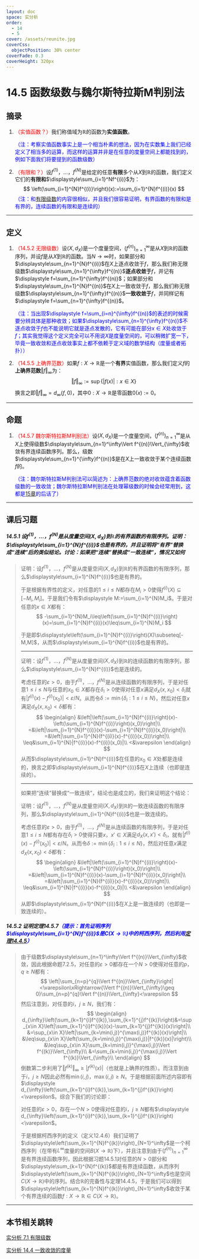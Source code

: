 ```yaml
---
layout: doc
space: 实分析
order:
  - 14
  - 5
cover: /assets/reunite.jpg
coverCss:
  objectPosition: 30% center
coverFade: 0.3
coverHeight: 320px
---
```

# 14.5 函数级数与魏尔斯特拉斯M判别法

## 摘录

1. <span style="color:red">（实值函数？）</span>我们称值域为$\mathbb R$的函数为**实值函数**。

   <span style="color:blue">（注：考察实值函数事实上是一个相当朴素的想法，因为在实数集上我们已经定义了相当多的运算，而这样的运算并非是在任意的度量空间上都能找到的，例如下面我们将要提到的函数级数）</span>

2. <span style="color:red">（有限和？）</span>设$f^{(1)}$，$...$，$f^{(N)}$是给定的任意**有限**多个从$X$到$\mathbb R$的函数，我们定义它们的**有限和**$\displaystyle\sum_{i=1}^Nf^{(i)}$为：
   $$
   \left(\sum_{i=1}^{N}f^{(i)}\right)(x):=\sum_{i=1}^{N}f^{(i)}(x)
   $$
   <span style="color:blue">（注：和[有限级数](../Chap7/Sec1.md)的内容很相似，并且我们很容易证明，有界函数的有限和是有界的，连续函数的有限和是连续的）</span>

---

## 定义

1. <span style="color:red">（14.5.2 无限级数）</span>设$(X,d_X)$是一个度量空间，$(f^{(n)})_{n=1}^\infty$是从$X$到$\mathbb R$的函数序列，并设$f$是从$X$到$\mathbb R$的函数。当$N\to\infty$时，如果部分和$\displaystyle\sum_{n=1}^{N}f^{(i)}$在$X$上逐点收敛于$f$，那么我们称无限级数$\displaystyle\sum_{n=1}^{\infty}f^{(n)}$**逐点收敛于**$f$，并记有$\displaystyle f=\sum_{n=1}^{\infty}f^{(n)}$；如果部分和$\displaystyle\sum_{n=1}^{N}f^{(n)}$在$X$上一致收敛于$f$，那么我们称无限级数$\displaystyle\sum_{n=1}^{\infty}f^{(n)}$**一致收敛于**$f$，并同样记有$\displaystyle f=\sum_{n=1}^{\infty}f^{(n)}$。

   <span style="color:blue">（注：当出现$\displaystyle f=\sum_{i=n}^{\infty}f^{(n)}$的表述的时候需要分辨具体是那种收敛；如果$\displaystyle\sum_{n=1}^{\infty}f^{(n)}$不逐点收敛于$f$也不能说明它就是逐点发散的，它有可能在部分$x\in X$处收敛于$f$；其实我觉得这个定义完全可以不用说$X$是度量空间的，可以稍微扩宽一下，毕竟一致收敛和逐点收敛事实上都不依赖于定义域的数学结构（度量或者拓扑））</span>

2. <span style="color:red">（14.5.5 上确界范数）</span>如果$f:X\to\mathbb R$是一个**有界**实值函数，那么我们定义$f$的**上确界范数**$\Vert f\Vert_{\infty}$为：
   $$
   \Vert f\Vert_{\infty}:=\sup\{|f(x)|:x\in X\}
   $$
   换言之即$\Vert f\Vert_{\infty}=d_\infty(f,0)$，其中$0:X\to\mathbb R$是零函数$0(x):=0$。

---

## 命题

1. <span style="color:red">（14.5.7 魏尔斯特拉斯M判别法）</span>设$(X,d_X)$是一个度量空间，$(f^{(n)})_{n=1}^\infty$是从$X$上使得级数$\displaystyle\sum_{n=1}^\infty\Vert f^{(n)}\Vert_{\infty}$收敛有界连续函数序列。那么，级数$\displaystyle\sum_{n=1}^{\infty}f^{(n)}$是在$X$上一致收敛于某个连续函数$f$的。

   <span style="color:blue">（注：魏尔斯特拉斯M判别法可以简述为：上确界范数的绝对收敛蕴含着函数级数的一致收敛；魏尔斯特拉斯M判别法在处理幂级数的时候会经常用到，这都是[15章](../Chap15/Sec1.md)的后话了）</span>

---

## 课后习题

##### 14.5.1 设$f^{(1)}$，$...$，$f^{(N)}$是从度量空间$(X,d_X)$到$\mathbb R$的有界函数的有限序列。证明：$\displaystyle\sum_{i=1}^{N}f^{(i)}$也是有界的，并且证明将“有界”替换成“连续”后的类似结论。讨论：如果把“连续”替换成“一致连续”，情况又如何

> 证明：设$f^{(1)}$，$...$，$f^{(N)}$是从度量空间$(X,d_X)$到$\mathbb R$的有界函数的有限序列，那么$\displaystyle\sum_{i=1}^{N}f^{(i)}$也是有界的。
>
> 于是根据有界性的定义，对任意的$1\leq i\leq N$都存在$M_i>0$使得$f^{(i)}(X)\subseteq [-M_i,M_i]$。于是我们令有$\displaystyle M:=\sum_{i=1}^{N}M_i$。于是对任意的$x\in X$都有：
> $$
> -\sum_{i=1}^{N}M_i\leq\left(\sum_{i=1}^{N}f^{(i)}\right)(x)=\sum_{i=1}^{N}f^{(i)}(x)\leq\sum_{i=1}^{N}M_i
> $$
>
> 于是即$\displaystyle\left(\sum_{i=1}^{N}f^{(i)}\right)(X)\subseteq[-M,M]$，从而$\displaystyle\sum_{i=1}^{N}f^{(i)}$也是有界的。
>
>
> ---
>
> 证明：设$f^{(1)}$，$...$，$f^{(N)}$是从度量空间$(X,d_X)$到$\mathbb R$的连续函数的有限序列，那么$\displaystyle\sum_{i=1}^{N}f^{(i)}$也是连续的。
>
> 考虑任意的$\varepsilon>0$，由于$f^{(1)}$，$...$，$f^{(N)}$是从连续函数的有限序列，于是对任意$1\leq i\leq N$与任意的$x_0\in X$都存在$\delta_i>0$使得对任意$x$满足$d_X(x,x_0)<\delta_i$就有$|f^{(i)}(x)-f^{(i)}(x_0)|<\varepsilon/N$。从而令$\delta:=\min\{\delta_i:1\leq i\leq N\}$，然后对任意$x$满足$d_X(x,x_0)<\delta$都有：
> $$
> \begin{align}
> &\left|\left(\sum_{i=1}^{N}f^{(i)}\right)(x)-\left(\sum_{i=1}^{N}f^{(i)}\right)(x_0)\right|\\
> =&\left|\sum_{i=1}^{N}f^{(i)}(x)-\sum_{i=1}^{N}f^{(i)}(x_0)\right|\\
> =&\left|\sum_{i=1}^{N}(f^{(i)}(x)-f^{(i)}(x_0))\right|\\
> \leq&\sum_{i=1}^{N}|f^{(i)}(x)-f^{(i)}(x_0)|\\
> <&\varepsilon
> \end{align}
> $$
> 从而$\displaystyle\sum_{i=1}^{N}f^{(i)}$在任意的$x_0\in X$处都是连续的，换言之即$\displaystyle\sum_{i=1}^{N}f^{(i)}$在$X$上连续（也即是连续的）。
>
> ---
>
> 如果把“连续”替换成“一致连续”，结论也是成立的，我们来证明这个结论：
>
> 证明：设$f^{(1)}$，$...$，$f^{(N)}$是从度量空间$(X,d_X)$到$\mathbb R$的一致连续函数的有限序列，那么$\displaystyle\sum_{i=1}^{N}f^{(i)}$也是一致连续的。
>
> 考虑任意的$\varepsilon>0$，由于$f^{(1)}$，$...$，$f^{(N)}$是从连续函数的有限序列，于是对任意$1\leq i\leq N$都有存在$\delta_i>0$使得只要$x$，$x'\in X$满足$d_X(x,x')<\delta_i$，就有$|f^{(i)}(x)-f^{(i)}(x_0)|<\varepsilon/N$。从而令$\delta:=\min\{\delta_i:1\leq i\leq N\}$，然后对任意$x$满足$d_X(x,x_0)<\delta$都有：
> $$
> \begin{align}
> &\left|\left(\sum_{i=1}^{N}f^{(i)}\right)(x)-\left(\sum_{i=1}^{N}f^{(i)}\right)(x_0)\right|\\
> =&\left|\sum_{i=1}^{N}f^{(i)}(x)-\sum_{i=1}^{N}f^{(i)}(x_0)\right|\\
> =&\left|\sum_{i=1}^{N}(f^{(i)}(x)-f^{(i)}(x_0))\right|\\
> \leq&\sum_{i=1}^{N}|f^{(i)}(x)-f^{(i)}(x_0)|\\
> <&\varepsilon
> \end{align}
> $$
> 从即$\displaystyle\sum_{i=1}^{N}f^{(i)}$在$X$上是一致连续的（也即是一致连续的）。

##### 14.5.2 证明定理14.5.7<span style="color:blue">（提示：首先证明序列$\displaystyle\sum_{i=1}^{N}f^{(i)}$是$C(X\to\mathbb R)$中的柯西序列，然后利用[定理14.4.5](../Chap14/Sec4.md)）</span>

> 由于级数$\displaystyle\sum_{n=1}^\infty\Vert f^{(n)}\Vert_{\infty}$收敛，因此根据命题7.2.5，对任意的$\varepsilon>0$都存在一个$N>0$使得对任意的$p$，$q\geq N$都有：
> $$
> \left|\sum_{n=p}^{q}\Vert f^{(n)}\Vert_{\infty}\right|<\varepsilon\xRightarrow{\Vert f^{(n)}\Vert_{\infty}\geq 0}\sum_{n=p}^{q}\Vert f^{(n)}\Vert_{\infty}<\varepsilon
> $$
> 然后注意到，对任意的$i$，$j\geq N$，我们有：
> $$
> \begin{align}
> d_{\infty}\left(\sum_{k=1}^{i}f^{(k)},\sum_{k=1}^{j}f^{(k)}\right)&=\sup_{x\in X}\left|\sum_{k=1}^{i}f^{(k)}(x)-\sum_{k=1}^{j}f^{(k)}(x)\right|\\
> &=\sup_{x\in X}\left|\sum_{k=\min(i,j)}^{\max(i,j)}f^{(k)}(x)\right|\\
> &\leq\sup_{x\in X}\left(\sum_{k=\min(i,j)}^{\max(i,j)}|f^{(k)}(x)|\right)\\
> &\leq\sup_{x\in X}\sum_{k=\min(i,j)}^{\max(i,j)}\Vert f^{(k)}\Vert_{\infty}\\
> &=\sum_{k=\min(i,j)}^{\max(i,j)}\Vert f^{(k)}\Vert_{\infty}\\
> \end{align}
> $$
> 倒数第二步利用了$\Vert f^{(k)}\Vert_{\infty}\geq |f^{(k)}(x)|$（也就是上确界的性质）。而注意到由于$i$，$j\geq N$因此必然有$\min(i,j)$，$\max(i,j)\geq N$。于是根据前面所述内容即有$\displaystyle d_{\infty}\left(\sum_{k=1}^{i}f^{(k)},\sum_{k=1}^{j}f^{(k)}\right)<\varepsilon$。综合下我们的讨论即：
>
> 对任意的$\varepsilon>0$，存在一个$N>0$使得对任意的$i$，$j\geq N$都有$\displaystyle d_{\infty}\left(\sum_{k=1}^{i}f^{(k)},\sum_{k=1}^{j}f^{(k)}\right)<\varepsilon$。
>
> 于是根据柯西序列的定义（定义12.4.6）我们证明了$\displaystyle\left(\sum_{k=1}^{N}f^{(k)}\right)_{N=1}^\infty$是一个柯西序列（在带有$L^\infty$度量的空间$B(X\to\mathbb R)$下），并且注意到由于$(f^{(n)})_{n=1}^\infty$是有界连续函数序列，因此根据习题14.5.1对任意的$N>0$部分和$\displaystyle\sum_{k=1}^{N}f^{(k)}$都是有界连续函数，从而序列$\displaystyle\left(\sum_{k=1}^{N}f^{(k)}\right)_{N=1}^\infty$也是空间$C(X\to\mathbb R)$中的序列。结合$\mathbb R$的完备性与定理14.4.5，于是我们可以得到$\displaystyle\left(\sum_{k=1}^{N}f^{(k)}\right)_{N=1}^\infty$收敛于某个有界连续的函数$f:X\to\mathbb R\in C(X\to\mathbb R)$。

---

## 本节相关跳转

[实分析 7.1 有限级数](../Chap7/Sec1.md)

[实分析 14.4 一致收敛的度量](../Chap14/Sec4.md)

